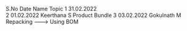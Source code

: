 S.No        Date          Name                               Topic
1       31.02.2022     
2       01.02.2022     Keerthana S                 Product Bundle
3       03.02.2022     Gokulnath M                 Repacking --->  Using BOM
